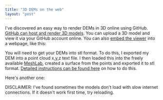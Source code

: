 ```yaml
---
title: "3D DEMs on the web"
layout: "post"
---
```


I've discovered an easy way to render DEMs in 3D online using GitHub. [GitHub can host and render 3D models](https://help.github.com/articles/3d-file-viewer). You can upload a 3D model and view it via your GitHub account online. You can also [embed the viewer](https://help.github.com/articles/3d-file-viewer#embedding-your-model-elsewhere) into a webpage, like this:	

<div class="threed-render" data-src="https://render.githubusercontent.com/view/3d?url=https://raw.githubusercontent.com/lo-ise/dem-visualisation/master/mountains.stl"></div>

You will need to get your DEMs into stl format. To do this, I exported my DEM into a point cloud x,y,z text file. I then loaded this into the freely available [MeshLab](http://meshlab.sourceforge.net/), created a surface from the points and exported it to stl format. [Detailed instructions can be found here](http://gmv.cast.uark.edu/scanning/point-clouds-to-mesh-in-meshlab/) on how to do this.  

Here's another one:

<div class="threed-render" data-src="https://render.githubusercontent.com/view/3d?url=https://raw.githubusercontent.com/lo-ise/dem-visualisation/master/island.stl"></div>

DISCLAIMER: I've found sometimes the models don't load with slow internet connections. If it doesn't work first time, try reloading. 
